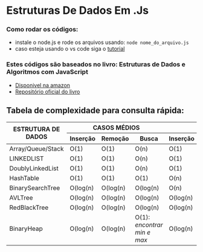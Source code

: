 # Estruturas De Dados Em .Js

### Como rodar os códigos:
- instale o node.js e rode os arquivos usando: `node nome_do_arquivo.js`
- caso esteja usando o vs code siga o [tutorial](https://stackoverflow.com/questions/31778413/run-javascript-in-visual-studio-code)

### Estes códigos são baseados no livro: **Estruturas de Dados e Algoritmos com JavaScript**
- [Disponivel na amazon](https://www.amazon.com.br/Estruturas-Dados-Algoritmos-Com-Javascript/dp/8575226932/ref=sr_1_1?keywords=estruturas+de+dados+e+algoritmos+com+javascript&qid=1649470930&s=books&sprefix=estruturas+de+dad%2Cstripbooks%2C220&sr=1-1&ufe=app_do%3Aamzn1.fos.6d798eae-cadf-45de-946a-f477d47705b9)
- [Repositório oficial do livro](https://github.com/RodrigoCh99/javascript-datastructures-algorithms)


## **Tabela de complexidade para consulta rápida:**

<table class="tg">
<thead>
  <tr>
    <th class="tg-4x8v" rowspan="2">ESTRUTURA DE DADOS</th>
    <th class="tg-n6ju" colspan="3"><span style="font-weight:bold">CASOS MÉDIOS</span></th>
    <th class="tg-7btt" colspan="3">PIOR CASO</th>
  </tr>
  <tr>
    <th class="tg-c3ow">Inserção</th>
    <th class="tg-c3ow">Remoção</th>
    <th class="tg-c3ow">Busca</th>
    <th class="tg-c3ow">Inserção</th>
    <th class="tg-c3ow">Remoção</th>
    <th class="tg-c3ow">Busca</th>
  </tr>
</thead>
<tbody>
  <tr>
    <td class="tg-fymr">Array/Queue/Stack</td>
    <td class="tg-0pky">O(1)</td>
    <td class="tg-0pky">O(1)</td>
    <td class="tg-0pky">O(n)</td>
    <td class="tg-0pky">O(1)</td>
    <td class="tg-0pky">O(1)</td>
    <td class="tg-0pky">O(n)</td>
  </tr>
  <tr>
    <td class="tg-fymr">LINKEDLIST</td>
    <td class="tg-0pky">O(1)</td>
    <td class="tg-0pky">O(1)</td>
    <td class="tg-0pky">O(n)</td>
    <td class="tg-0pky">O(1)</td>
    <td class="tg-0pky">O(1)</td>
    <td class="tg-0pky">O(n)</td>
  </tr>
  <tr>
    <td class="tg-fymr">DoublyLinkedList</td>
    <td class="tg-0pky">O(1)</td>
    <td class="tg-0pky">O(1)</td>
    <td class="tg-0pky">O(n)</td>
    <td class="tg-0pky">O(1)</td>
    <td class="tg-0pky">O(1)</td>
    <td class="tg-0pky">O(n)</td>
  </tr>
  <tr>
    <td class="tg-fymr">HashTable</td>
    <td class="tg-0pky">O(1)</td>
    <td class="tg-0pky">O(1)</td>
    <td class="tg-0pky">O(1)</td>
    <td class="tg-0pky">O(n)</td>
    <td class="tg-0pky">O(n)</td>
    <td class="tg-0pky">O(n)</td>
  </tr>
  <tr>
    <td class="tg-fymr">BinarySearchTree</td>
    <td class="tg-0pky">O(log(n)</td>
    <td class="tg-0pky">O(log(n)</td>
    <td class="tg-0pky">O(log(n)</td>
    <td class="tg-0pky">O(n)</td>
    <td class="tg-0pky">O(n)</td>
    <td class="tg-0pky">O(n)</td>
  </tr>
  <tr>
    <td class="tg-fymr">AVLTree</td>
    <td class="tg-0pky">O(log(n)</td>
    <td class="tg-0pky">O(log(n)</td>
    <td class="tg-0pky">O(log(n)</td>
    <td class="tg-0pky">O(log(n)</td>
    <td class="tg-0pky">O(log(n)</td>
    <td class="tg-0pky">O(log(n)</td>
  </tr>
  <tr>
    <td class="tg-fymr">RedBlackTree</td>
    <td class="tg-0pky">O(log(n)</td>
    <td class="tg-0pky">O(log(n)</td>
    <td class="tg-0pky">O(log(n)</td>
    <td class="tg-0pky">O(log(n)</td>
    <td class="tg-0pky">O(log(n)</td>
    <td class="tg-0pky">O(log(n)</td>
  </tr>
  <tr>
    <td class="tg-fymr">BinaryHeap</td>
    <td class="tg-0pky">O(log(n)</td>
    <td class="tg-0pky">O(log(n)</td>
    <td class="tg-f8tv">O(1): <br><i>encontrar<br>min e max</i></td>
    <td class="tg-0pky">O(log(n)</td>
    <td class="tg-0pky">O(log(n)</td>
    <td class="tg-0pky">O(1): </td>
  </tr>
</tbody>
</table>
